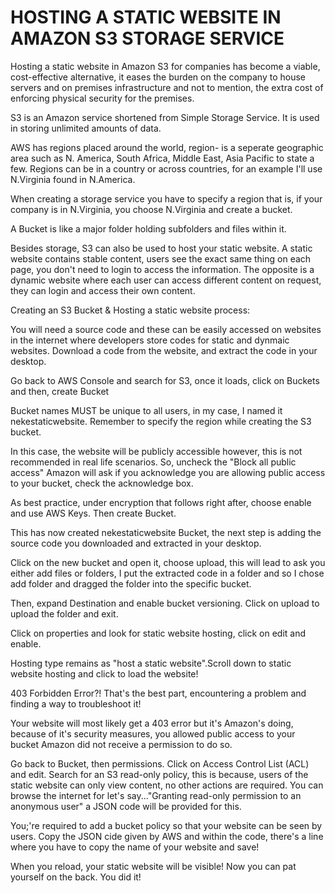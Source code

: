 # HOSTING A STATIC WEBSITE IN AMAZON S3 STORAGE SERVICE

Hosting a static website in Amazon S3 for companies has become a viable, cost-effective alternative, it eases the burden on the company to house
servers and on premises infrastructure and not to mention, the extra cost of enforcing physical security for the premises.

S3 is an Amazon service shortened from Simple Storage Service. It is used in storing unlimited amounts of data.

AWS has regions placed around the world, region- is a seperate geographic area such as N. America, South Africa, Middle East, Asia Pacific to state a few. 
Regions can be in a country or across countries, for an example I'll use N.Virginia found in N.America.

When creating a storage service you have to specify a region that is, if your company is in N.Virginia, you choose N.Virginia and create a bucket.

A Bucket is like a major folder holding subfolders and files within it. 

Besides storage, S3 can also be used to host your static website. A static website contains stable content, users see the exact same thing on each page,
you don't need to login to access the information. The opposite is a dynamic website where each user can access different content on request, they can login
and access their own content.

Creating an S3 Bucket & Hosting a static website process:

You will need a source code and these can be easily accessed on websites in the internet where developers store codes for static and dynmaic websites.
Download a code from the website, and extract the code in your desktop.

Go back to AWS Console and search for S3, once it loads, click on Buckets and then, create Bucket

Bucket names MUST be unique to all users, in my case, I named it nekestaticwebsite. Remember to specify the region while creating the S3 bucket.

In this case, the website will be publicly accessible however, this is not recommended in real life scenarios. So, uncheck the "Block all public access"
Amazon will ask if you acknowledge you are allowing public access to your bucket, check the acknowledge box.

As best practice, under encryption that follows right after, choose enable and use AWS Keys. Then create Bucket.

This has now created nekestaticwebsite Bucket, the next step is adding the source code you downloaded and extracted in your desktop.

Click on the new bucket and open it, choose upload, this will lead to ask you either add files or folders, I put the extracted code in a folder
and so I chose add folder and dragged the folder into the specific bucket.

Then, expand Destination and enable bucket versioning. Click on upload to upload the folder and exit.

Click on properties and look for static website hosting, click on edit and enable.

Hosting type remains as "host a static website".Scroll down to static website hosting and click to load the website!

403 Forbidden Error?! That's the best part, encountering a problem and finding a way to troubleshoot it!

Your website will most likely get a 403 error but it's Amazon's doing, because of it's security measures, you allowed public access to your bucket
Amazon did not receive a permission to do so. 

Go back to Bucket, then permissions. Click on Access Control List (ACL) and edit. Search for an S3 read-only policy, this is because, users of the static website 
can only view content, no other actions are required. You can browse the internet for let's say..."Granting read-only permission to an anonymous user"
a JSON code will be provided for this. 

You;'re required to add a bucket policy so that your website can be seen by users. Copy the JSON cide given by AWS and within the code, there's
a line where you have to copy the name of your website and save!

When you reload, your static website will be visible! Now you can pat yourself on the back. You did it!

